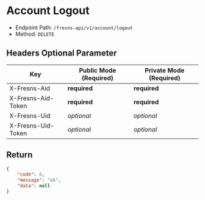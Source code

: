 # Account Logout

- Endpoint Path: `/fresns-api/v1/account/logout`
- Method: `DELETE`

## Headers Optional Parameter

| Key | Public Mode (Required) | Private Mode (Required) |
| --- | --- | --- |
| X-Fresns-Aid | **required** | **required** |
| X-Fresns-Aid-Token | **required** | **required** |
| X-Fresns-Uid | *optional* | *optional* |
| X-Fresns-Uid-Token | *optional* | *optional* |

## Return

```json
{
    "code": 0,
    "message": "ok",
    "data": null
}
```
